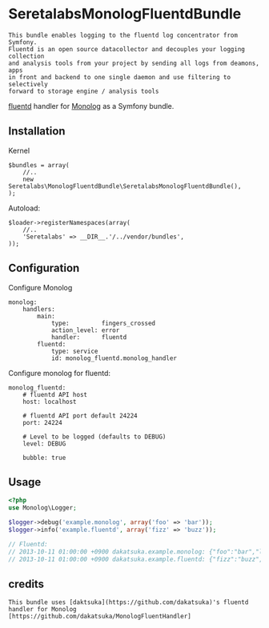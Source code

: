 # SeretalabsMonologFluentdBundle

    This bundle enables logging to the fluentd log concentrator from Symfony.
    Fluentd is an open source datacollector and decouples your logging collection
    and analysis tools from your project by sending all logs from deamons, apps
    in front and backend to one single daemon and use filtering to selectively
    forward to storage engine / analysis tools

[fluentd](http://www.fluentd.org/) handler for [Monolog](https://github.com/Seldaek/monolog) as a Symfony bundle.

## Installation

Kernel

    $bundles = array(
        //..
        new Seretalabs\MonologFluentdBundle\SeretalabsMonologFluentdBundle(),
    );

Autoload:

    $loader->registerNamespaces(array(
        //..
        'Seretalabs' => __DIR__.'/../vendor/bundles',
    ));

## Configuration

Configure Monolog

    monolog:
        handlers:
            main:
                type:         fingers_crossed
                action_level: error
                handler:      fluentd
            fluentd:
                type: service
                id: monolog_fluentd.monolog_handler

Configure monolog for fluentd:

    monolog_fluentd:
        # fluentd API host
        host: localhost

        # fluentd API port default 24224
        port: 24224

        # Level to be logged (defaults to DEBUG)
        level: DEBUG

        bubble: true

## Usage

```php
<?php
use Monolog\Logger;

$logger->debug('example.monolog', array('foo' => 'bar'));
$logger->info('example.fluentd', array('fizz' => 'buzz'));

// Fluentd:
// 2013-10-11 01:00:00 +0900 dakatsuka.example.monolog: {"foo":"bar","level":"DEBUG"}
// 2013-10-11 01:00:00 +0900 dakatsuka.example.fluentd: {"fizz":"buzz","level":"INFO"}
```

## credits
	This bundle uses [daktsuka](https://github.com/dakatsuka)'s fluentd handler for Monolog [https://github.com/dakatsuka/MonologFluentHandler]
